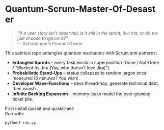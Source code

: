 # Quantum‑Scrum‑Master‑Of‑Desaster

> *“If a user story isn’t observed, is it still in the sprint, is it not, or do we just choose to ignore it?”*  
> — Schrödinger’s Product Owner

This satirical repo entangles quantum mechanics with Scrum anti‑patterns:

* **Entangled Sprints** – every task exists in superposition (Done / Not‑Done / “Blocked by Jira (Yay, who doesn't love Jira)”).  
* **Probabilistic Stand‑Ups** – status collapses to random jargon once measured (5 minutes? You wish).  
* **Developer Wave‑Functions** – devs thread‑hop, generate technical debt, then vanish.  
* **Infinite Backlog Expansion** – memory leaks model the ever‑growing ticket pile.

First install quiskit and quiskit-aer!  
Run with:

```bash
python3 run.py
